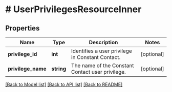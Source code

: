 # # UserPrivilegesResourceInner

## Properties

Name | Type | Description | Notes
------------ | ------------- | ------------- | -------------
**privilege_id** | **int** | Identifies a user privilege in Constant Contact. | [optional]
**privilege_name** | **string** | The name of the Constant Contact user privilege. | [optional]

[[Back to Model list]](../../README.md#models) [[Back to API list]](../../README.md#endpoints) [[Back to README]](../../README.md)

